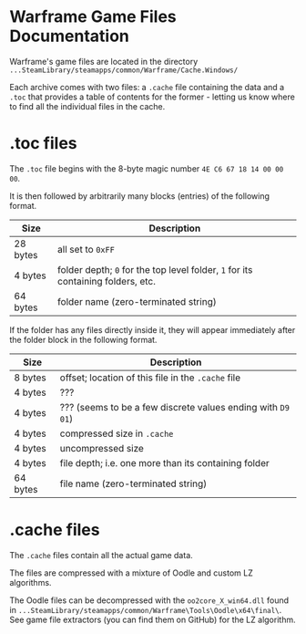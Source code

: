 # Warframe Game Files Documentation

Warframe's game files are located in the directory `...SteamLibrary/steamapps/common/Warframe/Cache.Windows/`

Each archive comes with two files: a `.cache` file containing the data and a `.toc` that provides a table of contents for the former - letting us know where to find all the individual files in the cache.

# .toc files

The `.toc` file begins with the 8-byte magic number `4E C6 67 18 14 00 00 00`.

It is then followed by arbitrarily many blocks (entries) of the following format.

| Size | Description |
|---|---|
| 28 bytes | all set to `0xFF` |
| 4 bytes  | folder depth; `0` for the top level folder, `1` for its containing folders, etc. |
| 64 bytes | folder name (zero-terminated string) |

If the folder has any files directly inside it, they will appear immediately after the folder block in the following format. 

| Size | Description |
|---|---|
| 8 bytes | offset; location of this file in the `.cache` file |
| 4 bytes | ??? |
| 4 bytes | ??? (seems to be a few discrete values ending with `D9 01`)|
| 4 bytes | compressed size in `.cache` |
| 4 bytes | uncompressed size |
| 4 bytes | file depth; i.e. one more than its containing folder |
| 64 bytes | file name (zero-terminated string) |

# .cache files

The `.cache` files contain all the actual game data.

The files are compressed with a mixture of Oodle and custom LZ algorithms.

The Oodle files can be decompressed with the `oo2core_X_win64.dll` found in `...SteamLibrary/steamapps/common/Warframe\Tools\Oodle\x64\final\`.  
See game file extractors (you can find them on GitHub) for the LZ algorithm.
